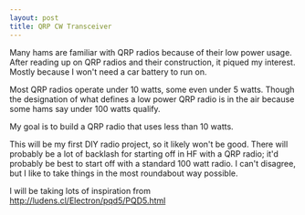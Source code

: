```yaml
---
layout: post
title: QRP CW Transceiver
---
```


Many hams are familiar with QRP radios because of their low power usage. After reading up on QRP radios and their construction, it piqued my interest. Mostly because I won't need a car battery to run on. 

Most QRP radios operate under 10 watts, some even under 5 watts. Though the designation of what defines a low power QRP radio is in the air because some hams say under 100 watts qualify.

My goal is to build a QRP radio that uses less than 10 watts. 

This will be my first DIY radio project, so it likely won't be good. There will probably be a lot of backlash for starting off in HF with a QRP radio; it'd probably be best to start off with a standard 100 watt radio. I can't disagree, but I like to take things in the most roundabout way possible.

I will be taking lots of inspiration from http://ludens.cl/Electron/pqd5/PQD5.html



